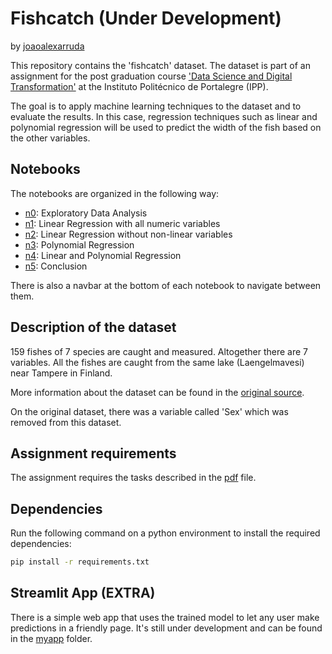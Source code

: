 # Fishcatch (Under Development)

by [joaoalexarruda](https://github.com/joaoalexarruda)

This repository contains the 'fishcatch' dataset. The dataset is part of an assignment for the post graduation course ['Data Science and Digital Transformation'](https://www.ipportalegre.pt/pt/oferta-formativa/pos-graduacao-data-science-and-digital-transformation) at the Instituto Politécnico de Portalegre (IPP).

The goal is to apply machine learning techniques to the dataset and to evaluate the results. In this case, regression techniques such as linear and polynomial regression will be used to predict the width of the fish based on the other variables.

## Notebooks

The notebooks are organized in the following way:

- [n0](./notebooks/n0_exploratory_analysis.ipynb): Exploratory Data Analysis
- [n1](./notebooks/n1_linear_regression_1.ipynb): Linear Regression with all numeric variables
- [n2](./notebooks/n2_linear_regression_2.ipynb): Linear Regression without non-linear variables
- [n3](./notebooks/n3_polynomial_regression.ipynb): Polynomial Regression
- [n4](./notebooks/n4_linear_and_polynomial_regression.ipynb): Linear and Polynomial Regression
- [n5](./notebooks/n5_comparison_conclusion.ipynb): Conclusion

There is also a navbar at the bottom of each notebook to navigate between them.

## Description of the dataset

159 fishes of 7 species are caught and measured. Altogether there are 7 variables.  All the fishes are caught from the same lake (Laengelmavesi) near Tampere in Finland.

More information about the dataset can be found in the [original source](https://jse.amstat.org/datasets/fishcatch.txt).

On the original dataset, there was a variable called 'Sex' which was removed from this dataset.

## Assignment requirements

The assignment requires the tasks described in the [pdf](./task-description/ADAA_23.24_TrabalhoPrático.pdf) file.

## Dependencies

Run the following command on a python environment to install the required dependencies:

```bash
pip install -r requirements.txt
```

## Streamlit App (EXTRA)

There is a simple web app that uses the trained model to let any user make predictions in a friendly page. It's still under development and can be found in the [myapp](./myapp) folder.
